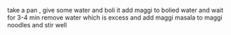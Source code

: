 take a pan , give some water and boli it
add maggi to bolied water and wait for 3-4 min
remove water which is excess and add maggi masala to maggi noodles and stir well
